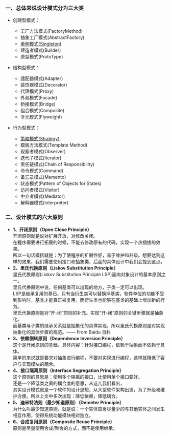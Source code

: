 ### **一、总体来说设计模式分为三大类**
- 创建型模式：  
	- 工厂方法模式(FactoryMethod)  
	- 抽象工厂模式(AbstractFactory)  
	- [单例模式(Singleton)](https://github.com/tsfeng/JavaRobot/blob/master/blog/DesignPattern/%E8%AE%BE%E8%AE%A1%E6%A8%A1%E5%BC%8F%E4%B9%8B%E5%8D%95%E4%BE%8B%E6%A8%A1%E5%BC%8F.md)  
	- 建造者模式(Builder)  
	- 原型模式(ProtoType)  

- 结构型模式：  
	- 适配器模式(Adapter)  
	- 装饰器模式(Decorator)  
	- 代理模式(Proxy)  
	- 外观模式(Facade)  
	- 桥接模式(Bridge)  
	- 组合模式(Composite)  
	- 享元模式(Flyweight)  

- 行为型模式：  
	- [策略模式(Strategy)](https://github.com/tsfeng/JavaRobot/blob/master/blog/DesignPattern/%E8%AE%BE%E8%AE%A1%E6%A8%A1%E5%BC%8F%E4%B9%8B%E7%AD%96%E7%95%A5%E6%A8%A1%E5%BC%8F.md)   
	- 模板方法模式(Template Method)  
	- 观察者模式(Observer)  
	- 迭代子模式(Iterator)  
	- 责任链模式(Chain of Responsibility)  
	- 命令模式(Command)  
	- 备忘录模式(Memento)  
	- 状态模式(Pattern of Objects for States)  
	- 访问者模式(Visitor)  
	- 中介者模式(Mediator)  
	- 解释器模式(Interpreter)  

### **二、设计模式的六大原则**  

- **1、开闭原则（Open Close Principle）**  
    开闭原则就是说对扩展开放，对修改关闭。     
    在程序需要进行拓展的时候，不能去修改原有的代码，实现一个热插拔的效果。  
    所以一句话概括就是：为了使程序的扩展性好，易于维护和升级。想要达到这样的效果，我们需要使用接口和抽象类，后面的具体设计中我们会提到这点。  
- **2、里氏代换原则（Liskov Substitution Principle）**  
    里氏代换原则(Liskov Substitution Principle LSP)面向对象设计的基本原则之一。     
    里氏代换原则中说，任何基类可以出现的地方，子类一定可以出现。   
    LSP是继承复用的基石，只有当衍生类可以替换掉基类，软件单位的功能不受到影响时，基类才能真正被复用，而衍生类也能够在基类的基础上增加新的行为。  
    里氏代换原则是对“开-闭”原则的补充。实现“开-闭”原则的关键步骤就是抽象化。  
    而基类与子类的继承关系就是抽象化的具体实现，所以里氏代换原则是对实现抽象化的具体步骤的规范。—— From Baidu 百科  
- **3、依赖倒转原则（Dependence Inversion Principle）**   
    这个是开闭原则的基础，具体内容：针对接口编程，依赖于抽象而不依赖于具体。  
    简单的来说就是要求对抽象进行编程，不要对实现进行编程，这样就降低了客户与实现模块的耦合。  
- **4、接口隔离原则（Interface Segregation Principle）**  
    这个原则的意思是：使用多个隔离的接口，比使用单个接口要好。  
    还是一个降低类之间的耦合度的意思，从这儿我们看出，  
    其实设计模式就是一个软件的设计思想，从大型软件架构出发，为了升级和维护方便。所以上文中多次出现：降低依赖，降低耦合。  
- **5、迪米特法则（最少知道原则）（Demeter Principle）**  
    为什么叫最少知道原则，就是说：一个实体应当尽量少的与其他实体之间发生相互作用，使得系统功能模块相对独立。  
- **6、合成复用原则（Composite Reuse Principle）**  
    原则是尽量使用合成/聚合的方式，而不是使用继承。  
	